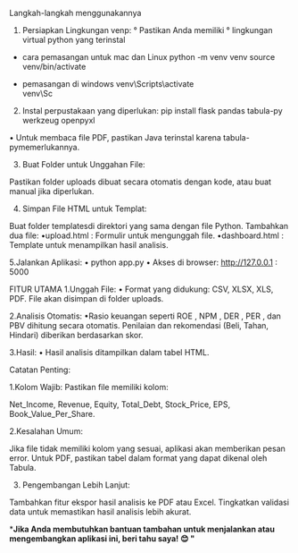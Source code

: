 Langkah-langkah menggunakannya

1. Persiapkan Lingkungan venp:
° Pastikan Anda memiliki
° lingkungan virtual python yang terinstal 

* cara pemasangan untuk mac dan Linux 
python -m venv venv
source venv/bin/activate

* pemasangan di windows
venv\\Scripts\\activate  
venv\\Sc

2. Instal perpustakaan yang diperlukan:
pip install flask pandas tabula-py werkzeug openpyxl

• Untuk membaca file PDF, pastikan Java terinstal karena tabula-pymemerlukannya.

3. Buat Folder untuk Unggahan File:

Pastikan folder uploads dibuat secara otomatis dengan kode, atau buat manual jika diperlukan.

4. Simpan File HTML untuk Templat:

Buat folder templatesdi direktori yang sama dengan file Python.
Tambahkan dua file:
•upload.html : Formulir untuk mengunggah file.
•dashboard.html : Template untuk menampilkan hasil analisis.

5.Jalankan Aplikasi:
• python app.py
• Akses di browser: http://127.0.0.1 : 5000 






FITUR UTAMA 
1.Unggah File:
• Format yang didukung: CSV, XLSX, XLS, PDF.
File akan disimpan di folder uploads.

2.Analisis Otomatis:
•Rasio keuangan seperti ROE , NPM , DER , PER , dan PBV dihitung secara otomatis.
Penilaian dan rekomendasi (Beli, Tahan, Hindari) diberikan berdasarkan skor.

3.Hasil:
• Hasil analisis ditampilkan dalam tabel HTML.





Catatan Penting:

1.Kolom Wajib: Pastikan file memiliki kolom:

Net_Income, Revenue, Equity, Total_Debt, Stock_Price, EPS, Book_Value_Per_Share.

2.Kesalahan Umum:

Jika file tidak memiliki kolom yang sesuai, aplikasi akan memberikan pesan error.
Untuk PDF, pastikan tabel dalam format yang dapat dikenal oleh Tabula.

3. Pengembangan Lebih Lanjut:

Tambahkan fitur ekspor hasil analisis ke PDF atau Excel.
Tingkatkan validasi data untuk memastikan hasil analisis lebih akurat.



***Jika Anda membutuhkan bantuan tambahan untuk menjalankan atau mengembangkan aplikasi ini, beri tahu saya! 😊 "**

